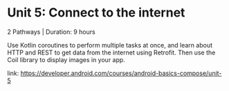 # Unit 5: Connect to the internet

2 Pathways | Duration: 9 hours

Use Kotlin coroutines to perform multiple tasks at once, and learn about HTTP and REST to get data from the internet using Retrofit. Then use the Coil library to display images in your app.

link: https://developer.android.com/courses/android-basics-compose/unit-5
